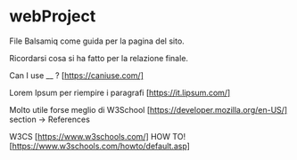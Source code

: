 # webProject

File Balsamiq come guida per la pagina del sito.

Ricordarsi cosa si ha fatto per la relazione finale.

Can I use __ ? [https://caniuse.com/]

Lorem Ipsum per riempire i paragrafi [https://it.lipsum.com/]

Molto utile forse meglio di W3School [https://developer.mozilla.org/en-US/]  section -> References

W3CS [https://www.w3schools.com/]        HOW TO! [https://www.w3schools.com/howto/default.asp]
